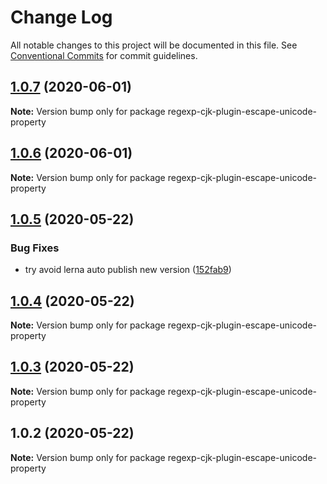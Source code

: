 # Change Log

All notable changes to this project will be documented in this file.
See [Conventional Commits](https://conventionalcommits.org) for commit guidelines.

## [1.0.7](https://github.com/bluelovers/ws-regexp/compare/regexp-cjk-plugin-escape-unicode-property@1.0.6...regexp-cjk-plugin-escape-unicode-property@1.0.7) (2020-06-01)

**Note:** Version bump only for package regexp-cjk-plugin-escape-unicode-property





## [1.0.6](https://github.com/bluelovers/ws-regexp/compare/regexp-cjk-plugin-escape-unicode-property@1.0.5...regexp-cjk-plugin-escape-unicode-property@1.0.6) (2020-06-01)

**Note:** Version bump only for package regexp-cjk-plugin-escape-unicode-property





## [1.0.5](https://github.com/bluelovers/ws-regexp/compare/regexp-cjk-plugin-escape-unicode-property@1.0.4...regexp-cjk-plugin-escape-unicode-property@1.0.5) (2020-05-22)


### Bug Fixes

* try avoid lerna auto publish new version ([152fab9](https://github.com/bluelovers/ws-regexp/commit/152fab910b7f82fe257122ca13df6a3704e71964))





## [1.0.4](https://github.com/bluelovers/ws-regexp/compare/regexp-cjk-plugin-escape-unicode-property@1.0.3...regexp-cjk-plugin-escape-unicode-property@1.0.4) (2020-05-22)

**Note:** Version bump only for package regexp-cjk-plugin-escape-unicode-property





## [1.0.3](https://github.com/bluelovers/ws-regexp/compare/regexp-cjk-plugin-escape-unicode-property@1.0.2...regexp-cjk-plugin-escape-unicode-property@1.0.3) (2020-05-22)

**Note:** Version bump only for package regexp-cjk-plugin-escape-unicode-property





## 1.0.2 (2020-05-22)

**Note:** Version bump only for package regexp-cjk-plugin-escape-unicode-property
